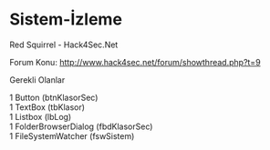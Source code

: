 # Sistem-İzleme
Red Squirrel - Hack4Sec.Net

Forum Konu: http://www.hack4sec.net/forum/showthread.php?t=9<br>

Gerekli Olanlar<br>

1 Button (btnKlasorSec)<br>
1 TextBox (tbKlasor)<br>
1 Listbox (lbLog)<br>
1 FolderBrowserDialog (fbdKlasorSec)<br>
1 FileSystemWatcher (fswSistem)
